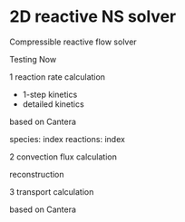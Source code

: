 # 2D reactive NS solver
Compressible reactive flow solver

Testing Now

1 reaction rate calculation
- 1-step kinetics
- detailed kinetics 

based on Cantera

species: index
reactions: index


2 convection flux calculation

reconstruction


3 transport calculation

based on Cantera
